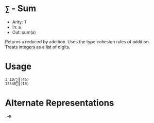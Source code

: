 # `∑` - Sum

- Arity: 1
- In: a
- Out: sum(a)

Returns `a` reduced by addition. Uses the type cohesion rules of addition. Treats integers as a list of digits.

# Usage
```
1 10r∑║⟨45⟩
12345∑║⟨15⟩
```

# Alternate Representations

```
․+R
```
